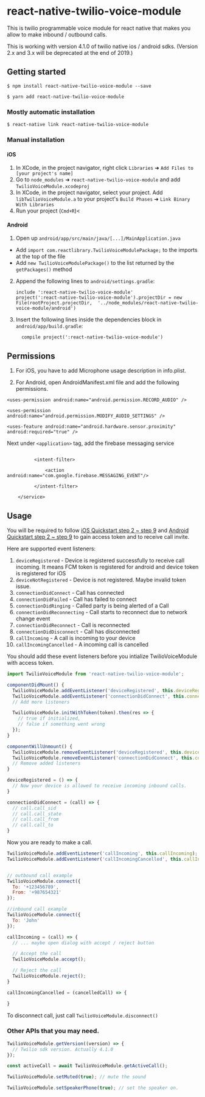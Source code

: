 # react-native-twilio-voice-module
This is twilio programmable voice module for react native that makes you allow to make inbound / outbound calls.

This is working with version 4.1.0 of twilio native ios / android sdks. (Version 2.x and 3.x will be deprecated at the end of 2019.)

## Getting started

`$ npm install react-native-twilio-voice-module --save`

`$ yarn add react-native-twilio-voice-module`

### Mostly automatic installation

`$ react-native link react-native-twilio-voice-module`

### Manual installation


#### iOS

1. In XCode, in the project navigator, right click `Libraries` ➜ `Add Files to [your project's name]`
2. Go to `node_modules` ➜ `react-native-twilio-voice-module` and add `TwilioVoiceModule.xcodeproj`
3. In XCode, in the project navigator, select your project. Add `libTwilioVoiceModule.a` to your project's `Build Phases` ➜ `Link Binary With Libraries`
4. Run your project (`Cmd+R`)<

#### Android

1. Open up `android/app/src/main/java/[...]/MainApplication.java`
  - Add `import com.reactlibrary.TwilioVoiceModulePackage;` to the imports at the top of the file
  - Add `new TwilioVoiceModulePackage()` to the list returned by the `getPackages()` method
2. Append the following lines to `android/settings.gradle`:
  	```
  	include ':react-native-twilio-voice-module'
  	project(':react-native-twilio-voice-module').projectDir = new File(rootProject.projectDir, 	'../node_modules/react-native-twilio-voice-module/android')
  	```
3. Insert the following lines inside the dependencies block in `android/app/build.gradle`:
  	```
      compile project(':react-native-twilio-voice-module')
  	```
## Permissions
1. For iOS, you have to add Microphone usage description in info.plist.

2. For Android, open AndroidManifest.xml file and add the following permissions.

`<uses-permission android:name="android.permission.RECORD_AUDIO" />`

`<uses-permission android:name="android.permission.MODIFY_AUDIO_SETTINGS" />`

`<uses-feature android:name="android.hardware.sensor.proximity" android:required="true" />`

Next under `<application>` tag, add the firebase messaging service

``` <service android:name="com.twiliovoicemodule.fcm.VoiceCallFCMService">

          <intent-filter>

              <action android:name="com.google.firebase.MESSAGING_EVENT"/>

          </intent-filter>

    </service>
```

## Usage
You will be required to follow [iOS Quickstart step 2 ~ step 9](https://github.com/twilio/voice-quickstart-objc#2-create-a-voice-api-key)
and [Android Quickstart step 2 ~ step 9](https://github.com/twilio/voice-quickstart-android#2-create-a-voice-api-key) to gain access token and
to receive call invite.

Here are supported event listeners:
1. `deviceRegistered` - Device is registered successfully to receive call incoming. It means FCM token is registered for android and device token is registered for iOS
2. `deviceNotRegistered` - Device is not registered. Maybe invalid token issue.
3. `connectionDidConnect` - Call has connected
4. `connectionDidFailed` - Call has failed to connect
5. `connectionDidRinging` - Called party is being alerted of a Call
6. `connectionDidReconnecting` - Call starts to reconnect due to network change event
7. `connectionDidReconnect` - Call is reconnected
8. `connectionDidDisconnect` - Call has disconnected
9. `callIncoming` - A call is incoming to your device
10. `callIncomingCancelled` - A incoming call is cancelled

You should add these event listeners before you intialize TwilioVoiceModule with access token.

```javascript
import TwilioVoiceModule from 'react-native-twilio-voice-module';

componentDidMount() {
  TwilioVoiceModule.addEventListener('deviceRegistered', this.deviceRegistered);
  TwilioVoiceModule.addEventListener('connectionDidConnect', this.connectionDidConnect);
  // Add more listeners

  TwilioVoiceModule.initWithToken(token).then(res => {
    // true if initialized,
    // false if something went wrong
  });  
}

componentWillUnmount() {
  TwilioVoiceModule.removeEventListener('deviceRegistered', this.deviceRegistered);
  TwilioVoiceModule.removeEventListener('connectionDidConnect', this.connectionDidConnect);
  // Remove added listeners
}

deviceRegistered = () => {
  // Now your device is allowed to receive incoming inbound calls.
}

connectionDidConnect = (call) => {
  // call.call_sid
  // call.call_state
  // call.call_from
  // call.call_to
}

```

Now you are ready to make a call.
```javascript
TwilioVoiceModule.addEventListener('callIncoming', this.callIncoming);
TwilioVoiceModule.addEventListener('callIncomingCancelled', this.callIncomingCancelled);


// outbound call example
TwilioVoiceModule.connect({
  To: '+123456789',
  From: '+987654321'
});

//inbound call example
TwilioVoiceModule.connect({
  To: 'John'
});

callIncoming = (call) => {
  // ... maybe open dialog with accept / reject button

  // Accept the call
  TwilioVoiceModule.accept();

  // Reject the call
  TwilioVoiceModule.reject();
}

callIncomingCancelled = (cancelledCall) => {

}

```

To disconnect call, just call `TwilioVoiceModule.disconnect()`

### Other APIs that you may need.
```javascript
TwilioVoiceModule.getVersion((version) => {
  // Twilio sdk version. Actually 4.1.0
});

const activeCall = await TwilioVoiceModule.getActiveCall();

TwilioVoiceModule.setMuted(true); // mute the sound

TwilioVoiceModule.setSpeakerPhone(true); // set the speaker on.

```
